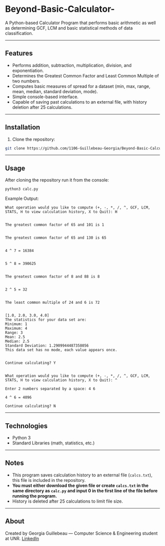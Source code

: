 # Beyond-Basic-Calculator-
A Python-based Calculator Program that performs basic arithmetic as well as determining GCF, LCM and basic statistical methods of data classification.

---

## Features
- Performs addition, subtraction, multiplication, division, and exponentiation.
- Determines the Greatest Common Factor and Least Common Multiple of two numbers.
- Computes basic measures of spread for a dataset (min, max, range, mean, median, standard deviation, mode).
- Simple console-based interface.
- Capable of saving past calculations to an external file, with history deletion after 25 calculations.

---

## Installation 
1. Clone the repository:
```bash
git clone https://github.com/1106-Guillebeau-Georgia/Beyond-Basic-Calculator-.git
```

---

## Usage
After cloning the repository run it from the console:
```bash
python3 calc.py
```

Example Output:
```
What operation would you like to compute (+, -, *, /, ^, GCF, LCM, STATS, H to view calculation history, X to Quit): H


The greatest common factor of 65 and 101 is 1


The greatest common factor of 65 and 130 is 65


4 ^ 7 = 16384


5 ^ 8 = 390625


The greatest common factor of 8 and 88 is 8


2 ^ 5 = 32


The least common multiple of 24 and 6 is 72


[1.0, 2.0, 3.0, 4.0]
The statistics for your data set are: 
Minimum: 1
Maximum: 4
Range: 3
Mean: 2.5
Median: 2.5
Standard Deviation: 1.2909944487358056
This data set has no mode, each value appears once.


Continue calculating? Y


What operation would you like to compute (+, -, *, /, ^, GCF, LCM, STATS, H to view calculation history, X to Quit): ^

Enter 2 numbers separated by a space: 4 6

4 ^ 6 = 4096

Continue calculating? N
```

---

## Technologies
- Python 3
- Standard Libraries (math, statistics, etc.)

---

## Notes
- This program saves calculation history to an external file (`calcs.txt`), this file is included in the repository.  
- **You must either download the given file or create `calcs.txt` in the same directory as `calc.py` and input 0 in the first line of the file before running the program.**  
- History is deleted after 25 calculations to limit file size.
  
---

## About
Created by Georgia Guillebeau — Computer Science & Engineering student at UNR.
[LinkedIn](https://www.linkedin.com/in/georgia-guillebeau-3b3636285)
